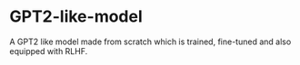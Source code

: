 # GPT2-like-model
A GPT2 like model made from scratch which is trained, fine-tuned and also equipped with RLHF.
